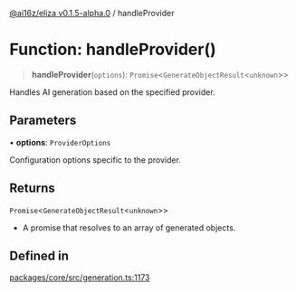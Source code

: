 [@ai16z/eliza v0.1.5-alpha.0](../index.md) / handleProvider

# Function: handleProvider()

> **handleProvider**(`options`): `Promise`\<`GenerateObjectResult`\<`unknown`\>\>

Handles AI generation based on the specified provider.

## Parameters

• **options**: `ProviderOptions`

Configuration options specific to the provider.

## Returns

`Promise`\<`GenerateObjectResult`\<`unknown`\>\>

- A promise that resolves to an array of generated objects.

## Defined in

[packages/core/src/generation.ts:1173](https://github.com/xwxtwd/eliza/blob/main/packages/core/src/generation.ts#L1173)
